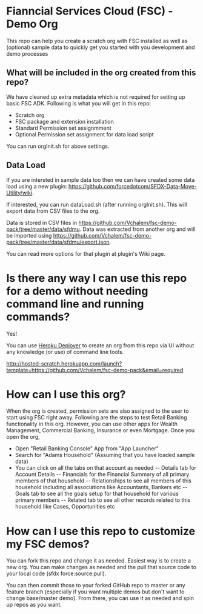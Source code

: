 # Fianncial Services Cloud (FSC) - Demo Org
This repo can help you create a scratch org with FSC installed as well as (optional) sample data to quickly get you started with you development and demo processes

## What will be included in the org created from this repo?

We have cleaned up extra metadata which is not required for setting up basic FSC ADK. Following is what you will get in this repo:
- Scratch org
- FSC package and extension installation
- Standard Permission set assignmment
- Optional Permission set assignment for data load script

You can run orgInit.sh for above settings. 

## Data Load

If you are intersted in sample data too then we can have created some data load using a new plugin: https://github.com/forcedotcom/SFDX-Data-Move-Utility/wiki.

If interested, you can run dataLoad.sh (after running orgInit.sh). This will export data from CSV files to the org.

Data is stored in CSV files in https://github.com/Vchalem/fsc-demo-pack/tree/master/data/sfdmu. Data was extracted from another org and will be imported using https://github.com/Vchalem/fsc-demo-pack/tree/master/data/sfdmu/export.json.

You can read more options for that plugin at plugin's Wiki page.

# Is there any way I can use this repo for a demo without needing command line and running commands?
Yes!

You can use [Heroku Deployer](https://github.com/mshanemc/deploy-to-sfdx) to create an org from this repo via UI without any knowledge (or use) of command line tools. 

http://hosted-scratch.herokuapp.com/launch?template=https://github.com/Vchalem/fsc-demo-pack&email=required


# How can I use this org?
When the org is created, permission sets are also assigned to the user to start using FSC right away. Following are the steps to test Retail Banking functionality in this org. However, you can use other apps for Wealth Management, Commercial Banking, Insurance or even Mortgage. Once you open the org, 

- Open "Retail Banking Console" App from "App Launcher"
- Search for "Adams Household" (Assuming that you have loaded sample data)
- You can click on all the tabs on that account as needed
-- Details tab for Account Details
-- Financials for the Financial Summary of all primary members of that household
-- Relationships to see all members of this household including all associations like Accountants, Bankers etc
-- Goals tab to see all the goals setup for that household for various primary members
-- Related tab to see all other records related to this household like Cases, Opportunities etc


# How can I use this repo to customize my FSC demos?
You can fork this repo and change it as needed. Easiest way is to create a new org. You can make changes as needed and the pull that source code to your local code (sfdx force:source:pull).

You can then commit those to your forked GitHub repo to master or any feature branch (especially if you want multiple demos but don't want to change base/master demo). From there, you can use it as needed and spin up repos as you want.

